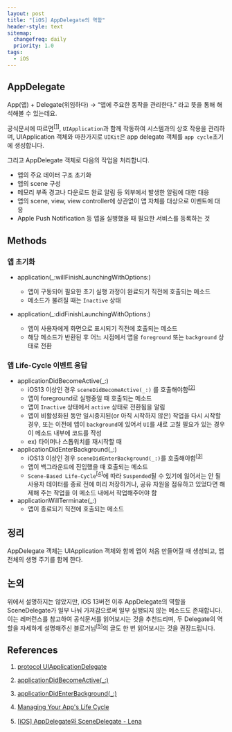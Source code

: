 ```yaml
---
layout: post
title: "[iOS] AppDelegate의 역할"
header-style: text
sitemap:
  changefreq: daily
  priority: 1.0
tags:
  - iOS
---
```


## AppDelegate

App(앱) + Delegate(위임하다) → “앱에 주요한 동작을 관리한다.” 라고 뜻을 통해 해석해볼 수 있는데요.

공식문서에 따르면<sup>[[1]](#ref1)</sup>, `UIApplication`과 함께 작동하여 시스템과의 상호 작용을 관리하며, UIApplication 객체와 마찬가지로 `UIKit`은 app delegate 객체를 `app cycle`초기에 생성합니다.

그리고 AppDelegate 객체로 다음의 작업을 처리합니다.

- 앱의 주요 데이터 구조 초기화
- 앱의 scene 구성
- 메모리 부족 경고나 다운로드 완료 알림 등 외부에서 발생한 알림에 대한 대응
- 앱의 scene, view, view controller에 상관없이 앱 자체를 대상으로 이벤트에 대응
- Apple Push Notification 등 앱을 실행했을 때 필요한 서비스를 등록하는 것

## Methods

### 앱 초기화

- application(\_:willFinishLaunchingWithOptions:)

  - 앱이 구동되어 필요한 초기 실행 과정이 완료되기 직전에 호출되는 메소드
  - 메소드가 불려질 때는 `Inactive` 상태

- application(\_:didFinishLaunchingWithOptions:)
  - 앱이 사용자에게 화면으로 표시되기 직전에 호출되는 메소드
  - 해당 메소드가 반환된 후 어느 시점에서 앱을 `foreground` 또는 `background` 상태로 전환

### 앱 Life-Cycle 이벤트 응답

- applicationDidBecomeActive(\_:)
  - iOS13 이상인 경우 `sceneDidBecomeActive(_:)` 를 호출해야함<sup>[[2]](#ref2)</sup>
  - 앱이 foreground로 실행중일 때 호출되는 메소드
  - 앱이 `Inactive` 상태에서 `active` 상태로 전환됨을 알림
  - 앱이 비활성화된 동안 일시중지된(or 아직 시작하지 않은) 작업을 다시 시작할 경우, 또는 이전에 앱이 `background`에 있어서 `UI`를 새로 고칠 필요가 있는 경우 이 메소드 내부에 코드를 작성
  - ex) 타이머나 스톱워치를 재시작할 때
- applicationDidEnterBackground(\_:)
  - iOS13 이상인 경우 `sceneDidEnterBackground(_:)`를 호출해야함<sup>[[3]](#ref3)</sup>
  - 앱이 백그라운드에 진입했을 때 호출되는 메소드
  - `Scene-Based Life-Cycle`<sup>[[4]](#ref4)</sup>에 따라 `Suspended`될 수 있기에 잃어서는 안 될 사용자 데이터를 종료 전에 미리 저장하거나, 공유 자원을 점유하고 있었다면 해제해 주는 작업을 이 메소드 내에서 작업해주어야 함
- applicationWillTerminate(\_:)
  - 앱이 종료되기 직전에 호출되는 메소드

## 정리

AppDelegate 객체는 UIApplication 객체와 함께 앱이 처음 만들어질 때 생성되고, 앱 전체의 생명 주기를 함께 한다.

## 논외

위에서 설명하지는 않았지만, iOS 13버전 이후 AppDelegate의 역할을 SceneDelegate가 일부 나눠 가져감으로써 일부 실행되지 않는 메소드도 존재합니다. 이는 레퍼런스를 참고하여 공식문서를 읽어보시는 것을 추천드리며, 두 Delegate의 역할을 자세하게 설명해주신 블로거님<sup>[[5]](#ref5)</sup>의 글도 한 번 읽어보시는 것을 권장드립니다.

## References

1. <a id="ref1">[protocol UIApplicationDelegate](https://developer.apple.com/documentation/uikit/uiapplicationdelegate)</a>

2. <a id="ref2">[applicationDidBecomeActive(\_:)](https://developer.apple.com/documentation/uikit/uiapplicationdelegate/1622956-applicationdidbecomeactive)</a>

3. <a id="ref3">[applicationDidEnterBackground(\_:)](https://developer.apple.com/documentation/uikit/uiapplicationdelegate/1622997-applicationdidenterbackground/#Discussion)</a>

4. <a id="ref4">[Managing Your App's Life Cycle](https://developer.apple.com/documentation/uikit/app_and_environment/managing_your_app_s_life_cycle)</a>

5. <a id="ref4">[[iOS] AppDelegate와 SceneDelegate - Lena](https://lena-chamna.netlify.app/post/appdelegate_and_scenedelegate/#iOS13부터-AppDelegate가-하는-일)</a>

